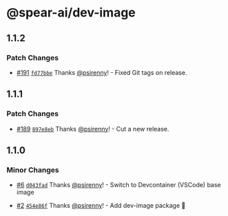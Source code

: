 # @spear-ai/dev-image

## 1.1.2

### Patch Changes

- [#191](https://github.com/spear-ai/citizen/pull/191) [`fd77bbe`](https://github.com/spear-ai/citizen/commit/fd77bbeb08fd981e36368fa1de55ea92b93ed880) Thanks [@psirenny](https://github.com/psirenny)! - Fixed Git tags on release.

## 1.1.1

### Patch Changes

- [#189](https://github.com/spear-ai/citizen/pull/189) [`897e8eb`](https://github.com/spear-ai/citizen/commit/897e8ebb48b9651457aee5606bffbf8799397d24) Thanks [@psirenny](https://github.com/psirenny)! - Cut a new release.

## 1.1.0

### Minor Changes

- [#6](https://github.com/spear-ai/citizen/pull/6) [`d043fad`](https://github.com/spear-ai/citizen/commit/d043fad67eb45a6628380d2a0bfe286fa3eedcbd) Thanks [@psirenny](https://github.com/psirenny)! - Switch to Devcontainer (VSCode) base image

- [#2](https://github.com/spear-ai/citizen/pull/2) [`454e86f`](https://github.com/spear-ai/citizen/commit/454e86fa199489439d839b15d9ef1240dcdef3b2) Thanks [@psirenny](https://github.com/psirenny)! - Add dev-image package 🎉
